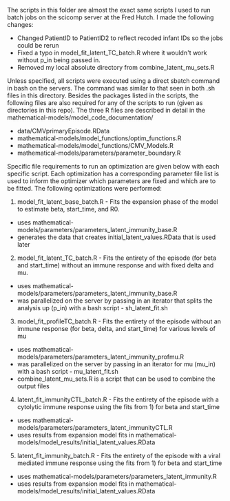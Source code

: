 The scripts in this folder are almost the exact same scripts I used to run batch jobs on the scicomp server at the Fred Hutch. I made the following changes:

* Changed PatientID to PatientID2 to reflect recoded infant IDs so the jobs could be rerun
* Fixed a typo in model_fit_latent_TC_batch.R where it wouldn't work without p_in being passed in.
* Removed my local absolute directory from combine_latent_mu_sets.R

Unless specified, all scripts were executed using a direct sbatch command in bash on the servers. The command was similar to that seen in both .sh files in this directory. Besides the packages listed in the scripts, the following files are also required for any of the scripts to run (given as directories in this repo). The three R files are described in detail in the mathematical-models/model_code_documentation/

* data/CMVprimaryEpisode.RData
* mathematical-models/model_functions/optim_functions.R
* mathematical-models/model_functions/CMV_Models.R
* mathematical-models/parameters/parameter_boundary.R

Specific file requirements to run an optimization are given below with each specific script. Each optimization has a corresponding parameter file list is used to inform the optimizer which parameters are fixed and which are to be fitted. The following optimizations were performed:

1) model_fit_latent_base_batch.R - Fits the expansion phase of the model to estimate beta, start_time, and R0.
  * uses mathematical-models/parameters/parameters_latent_immunity_base.R
  * generates the data that creates initial_latent_values.RData that is used later

2) model_fit_latent_TC_batch.R - Fits the entirety of the episode (for beta and start_time) without an immune response and with fixed delta and mu.
  * uses mathematical-models/parameters/parameters_latent_immunity_base.R
  * was parallelized on the server by passing in an iterator that splits the analysis up (p_in) with a bash script - sh_latent_fit.sh

3) model_fit_profileTC_batch.R - Fits the entirety of the episode without an immune response (for beta, delta, and start_time) for various levels of mu
  * uses mathematical-models/parameters/parameters_latent_immunity_profmu.R
  * was parallelized on the server by passing in an iterator for mu (mu_in) with a bash script - mu_latent_fit.sh
  * combine_latent_mu_sets.R is a script that can be used to combine the output files

4) latent_fit_immunityCTL_batch.R - Fits the entirety of the episode with a cytolytic immune response using the fits from 1) for beta and start_time
  * uses mathematical-models/parameters/parameters_latent_immunityCTL.R
  * uses results from expansion model fits in mathematical-models/model_results/initial_latent_values.RData

5) latent_fit_immunity_batch.R - Fits the entirety of the episode with a viral mediated immune response using the fits from 1) for beta and start_time
  * uses mathematical-models/parameters/parameters_latent_immunity.R
  * uses results from expansion model fits in mathematical-models/model_results/initial_latent_values.RData
